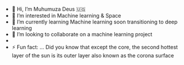 - 👋 Hi, I’m Muhumuza Deus 🇺🇬
- 👀 I’m interested in Machine learning & Space
- 🌱 I’m currently learning Machine learning soon transitioning to deep learning 
- 💞️ I’m looking to collaborate on a machine learning project
-  
- ⚡ Fun fact: ... Did you know that except the core, the second hottest layer of the sun is its outer layer also known as the corona surface 

<!---
MDeus-ai/MDeus-ai is a ✨ special ✨ repository because its `README.md` (this file) appears on your GitHub profile.
You can click the Preview link to take a look at your changes.
--->
